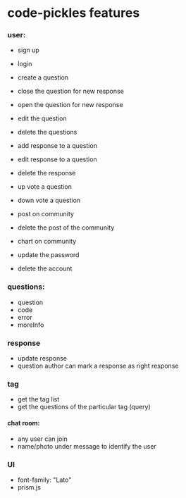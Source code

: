 # code-pickles features

### user:

- sign up
- login

- create a question
- close the question for new response
- open the question for new response
- edit the question
- delete the questions

- add response to a question
- edit response to a question
- delete the response

- up vote a question
- down vote a question

- post on community
- delete the post of the community
- chart on community

- update the password
- delete the account

### questions:
- question 
- code
- error
- moreInfo

### response
- update response
- question author can mark a response as right response


### tag
- get the tag list
- get the questions of the particular tag (query)

#### chat room:

- any user can join
- name/photo under message to identify the user

### UI

- font-family: "Lato"
- prism.js